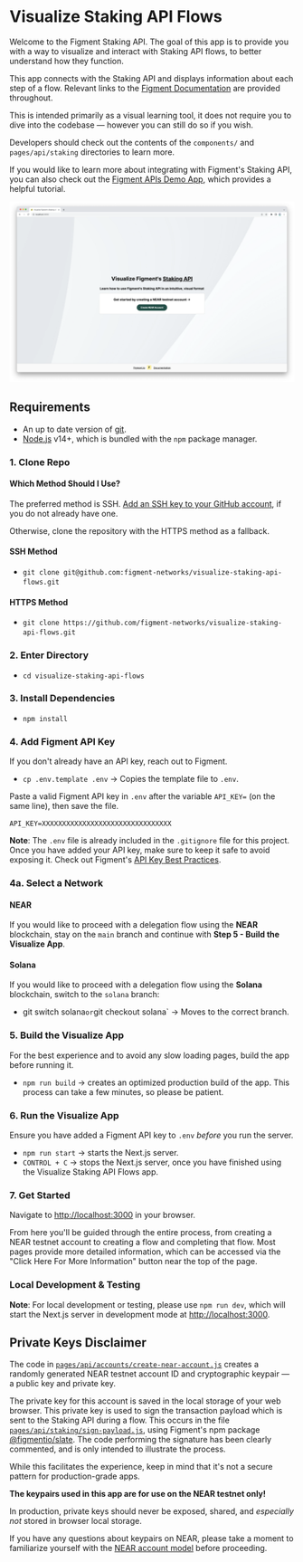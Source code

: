# Visualize Staking API Flows

Welcome to the Figment Staking API. The goal of this app is to provide you with a way to visualize and interact with Staking API flows, to better understand how they function.

This app connects with the Staking API and displays information about each step of a flow. Relevant links to the [Figment Documentation](https://docs.figment.io) are provided throughout.

This is intended primarily as a visual learning tool, it does not require you to dive into the codebase &mdash; however you can still do so if you wish.

Developers should check out the contents of the `components/` and `pages/api/staking` directories to learn more.

If you would like to learn more about integrating with Figment's Staking API, you can also check out the [Figment APIs Demo App](https://github.com/figment-networks/figment-apis-demo-app), which provides a helpful tutorial.

<img width="1024" alt="screenshot" src="public/img/screenshot.png">

## Requirements

- An up to date version of [git](https://git-scm.com).
- [Node.js](https://nodejs.org/en/) v14+, which is bundled with the `npm` package manager.

### 1. Clone Repo

#### Which Method Should I Use?

The preferred method is SSH. [Add an SSH key to your GitHub account](https://docs.github.com/en/authentication/connecting-to-github-with-ssh/adding-a-new-ssh-key-to-your-github-account), if you do not already have one.

Otherwise, clone the repository with the HTTPS method as a fallback.

#### SSH Method

- `git clone git@github.com:figment-networks/visualize-staking-api-flows.git`

#### HTTPS Method

- `git clone https://github.com/figment-networks/visualize-staking-api-flows.git`

### 2. Enter Directory

- `cd visualize-staking-api-flows`

### 3. Install Dependencies

- `npm install`

### 4. Add Figment API Key

If you don't already have an API key, reach out to Figment.

- `cp .env.template .env` &rarr; Copies the template file to `.env`.

Paste a valid Figment API key in `.env` after the variable `API_KEY=` (on the same line), then save the file.

```text
API_KEY=XXXXXXXXXXXXXXXXXXXXXXXXXXXXXXXX
```

**Note**: The `.env` file is already included in the `.gitignore` file for this project.
Once you have added your API key, make sure to keep it safe to avoid exposing it.
Check out Figment's [API Key Best Practices](https://docs.figment.io/guides/manage-and-secure-api-keys#api-key-best-practices).

### 4a. Select a Network

#### NEAR

If you would like to proceed with a delegation flow using the **NEAR** blockchain, stay on the `main` branch and continue with **Step 5 - Build the Visualize App**.

#### Solana

If you would like to proceed with a delegation flow using the **Solana** blockchain, switch to the `solana` branch:

- git switch solana`or`git checkout solana` &rarr; Moves to the correct branch.

### 5. Build the Visualize App

For the best experience and to avoid any slow loading pages, build the app before running it.

- `npm run build` &rarr; creates an optimized production build of the app. This process can take a few minutes, so please be patient.

### 6. Run the Visualize App

Ensure you have added a Figment API key to `.env` _before_ you run the server.

- `npm run start` &rarr; starts the Next.js server.
- `CONTROL + C` &rarr; stops the Next.js server, once you have finished using the Visualize Staking API Flows app.

### 7. Get Started

Navigate to [http://localhost:3000](http://localhost:3000) in your browser.

From here you'll be guided through the entire process, from creating a NEAR testnet account to creating a flow and completing that flow. Most pages provide more detailed information, which can be accessed via the "Click Here For More Information" button near the top of the page.

### Local Development & Testing

**Note**: For local development or testing, please use `npm run dev`, which will start the Next.js server in development mode at [http://localhost:3000](http://localhost:3000).

## Private Keys Disclaimer

The code in [`pages/api/accounts/create-near-account.js`](https://github.com/figment-networks/visualize-staking-api-flows/blob/main/pages/api/accounts/create-near-account.js) creates a randomly generated NEAR testnet account ID and cryptographic keypair &mdash; a public key and private key.

The private key for this account is saved in the local storage of your web browser. This private key is used to sign the transaction payload which is sent to the Staking API during a flow. This occurs in the file [`pages/api/staking/sign-payload.js`](https://github.com/figment-networks/visualize-staking-api-flows/blob/main/pages/api/staking/sign-payload.js), using Figment's npm package [@figmentio/slate](https://www.npmjs.com/package/@figmentio/slate). The code performing the signature has been clearly commented, and is only intended to illustrate the process.

While this facilitates the experience, keep in mind that it's not a secure pattern for production-grade apps.

**The keypairs used in this app are for use on the NEAR testnet only!**

In production, private keys should never be exposed, shared, and _especially not_ stored in browser local storage.

If you have any questions about keypairs on NEAR, please take a moment to familiarize yourself with the [NEAR account model](https://docs.near.org/concepts/basics/accounts/model) before proceeding.
